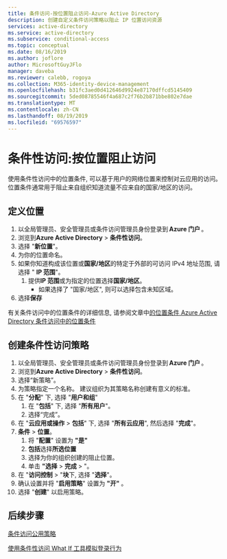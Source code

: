 ```yaml
---
title: 条件访问-按位置阻止访问-Azure Active Directory
description: 创建自定义条件访问策略以阻止 IP 位置访问资源
services: active-directory
ms.service: active-directory
ms.subservice: conditional-access
ms.topic: conceptual
ms.date: 08/16/2019
ms.author: joflore
author: MicrosoftGuyJFlo
manager: daveba
ms.reviewer: calebb, rogoya
ms.collection: M365-identity-device-management
ms.openlocfilehash: b31fc3aed0d412646d9924e87170dffcd5145409
ms.sourcegitcommit: 5ded08785546f4a687c2f76b2b871bbe802e7dae
ms.translationtype: MT
ms.contentlocale: zh-CN
ms.lasthandoff: 08/19/2019
ms.locfileid: "69576597"
---
```

# <a name="conditional-access-block-access-by-location"></a>条件性访问:按位置阻止访问

使用条件性访问中的位置条件, 可以基于用户的网络位置来控制对云应用的访问。 位置条件通常用于阻止来自组织知道流量不应来自的国家/地区的访问。

## <a name="define-locations"></a>定义位置

1. 以全局管理员、安全管理员或条件访问管理员身份登录到 **Azure 门户** 。
1. 浏览到**Azure Active Directory** > **条件性访问**。
1. 选择 "**新位置**"。
1. 为你的位置命名。
1. 如果你知道构成该位置或**国家/地区**的特定于外部的可访问 IPv4 地址范围, 请选择 " **IP 范围**"。
   1. 提供**IP 范围**或为指定的位置选择**国家/地区**。
      * 如果选择了 "国家/地区", 则可以选择包含未知区域。
1. 选择**保存**

有关条件访问中的位置条件的详细信息, 请参阅文章中[的位置条件 Azure Active Directory 条件访问中的位置条件](location-condition.md)

## <a name="create-a-conditional-access-policy"></a>创建条件性访问策略

1. 以全局管理员、安全管理员或条件访问管理员身份登录到 **Azure 门户** 。
1. 浏览到**Azure Active Directory** > **条件性访问**。
1. 选择“新策略”。
1. 为策略指定一个名称。 建议组织为其策略名称创建有意义的标准。
1. 在 "**分配**" 下, 选择 "**用户和组**"
   1. 在 "**包括**" 下, 选择 "**所有用户**"。
   1. 选择“完成”。
1. 在 "**云应用或操作** > **包括**" 下, 选择 "**所有云应用**", 然后选择 "**完成**"。
1. **条件** > **位置**。
   1. 将 "**配置**" 设置为 **"是"**
   1. **包括**选择**所选位置**
   1. 选择为你的组织创建的阻止位置。
   1. 单击 **"选择** > **完成** > "。
1. 在 "**访问控制** > "**块**下, 选择 "**选择**"。
1. 确认设置并将 "**启用策略**" 设置为 **"开"** 。
1. 选择 "**创建**" 以启用策略。

## <a name="next-steps"></a>后续步骤

[条件访问公用策略](concept-conditional-access-policy-common.md)

[使用条件性访问 What If 工具模拟登录行为](troubleshoot-conditional-access-what-if.md)
